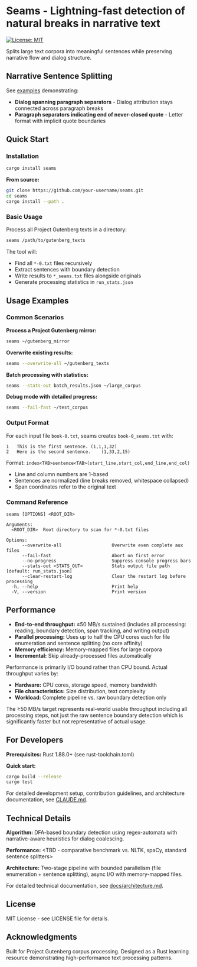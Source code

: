 # Seams - Lightning-fast detection of natural breaks in narrative text

[![License: MIT](https://img.shields.io/badge/License-MIT-yellow.svg)](https://opensource.org/licenses/MIT)

Splits large text corpora into meaningful sentences while preserving narrative flow and dialog structure.

## Narrative Sentence Splitting 

See [examples](docs/examples.md) demonstrating:
- **Dialog spanning paragraph separators** - Dialog attribution stays connected across paragraph breaks
- **Paragraph separators indicating end of never-closed quote** - Letter format with implicit quote boundaries

## Quick Start

### Installation

```bash
cargo install seams
```

**From source:**
```bash
git clone https://github.com/your-username/seams.git
cd seams
cargo install --path .
```

### Basic Usage

Process all Project Gutenberg texts in a directory:
```bash
seams /path/to/gutenberg_texts
```

The tool will:
- Find all `*-0.txt` files recursively
- Extract sentences with boundary detection
- Write results to `*_seams.txt` files alongside originals
- Generate processing statistics in `run_stats.json`

## Usage Examples

### Common Scenarios

**Process a Project Gutenberg mirror:**
```bash
seams ~/gutenberg_mirror
```

**Overwrite existing results:**
```bash
seams --overwrite-all ~/gutenberg_texts
```


**Batch processing with statistics:**
```bash
seams --stats-out batch_results.json ~/large_corpus
```

**Debug mode with detailed progress:**
```bash
seams --fail-fast ~/test_corpus
```

### Output Format

For each input file `book-0.txt`, seams creates `book-0_seams.txt` with:
```
1	This is the first sentence.	(1,1,1,32)
2	Here is the second sentence.	(1,33,2,15)
```

Format: `index<TAB>sentence<TAB>(start_line,start_col,end_line,end_col)`
- Line and column numbers are 1-based
- Sentences are normalized (line breaks removed, whitespace collapsed)
- Span coordinates refer to the original text

### Command Reference

```
seams [OPTIONS] <ROOT_DIR>

Arguments:
  <ROOT_DIR>  Root directory to scan for *-0.txt files

Options:
      --overwrite-all                   Overwrite even complete aux files
      --fail-fast                       Abort on first error
      --no-progress                     Suppress console progress bars
      --stats-out <STATS_OUT>           Stats output file path [default: run_stats.json]
      --clear-restart-log               Clear the restart log before processing
  -h, --help                            Print help
  -V, --version                         Print version
```

## Performance

- **End-to-end throughput:** ≥50 MB/s sustained (includes all processing: reading, boundary detection, span tracking, and writing output)
- **Parallel processing:** Uses up to half the CPU cores each for file enumeration and sentence splitting (no core affinity)
- **Memory efficiency:** Memory-mapped files for large corpora
- **Incremental:** Skip already-processed files automatically

Performance is primarily I/O bound rather than CPU bound. Actual throughput varies by:
- **Hardware:** CPU cores, storage speed, memory bandwidth
- **File characteristics:** Size distribution, text complexity
- **Workload:** Complete pipeline vs. raw boundary detection only

The ≥50 MB/s target represents real-world usable throughput including all processing steps, not just the raw sentence boundary detection which is significantly faster but not representative of actual usage.

## For Developers

**Prerequisites:** Rust 1.88.0+ (see rust-toolchain.toml)

**Quick start:**
```bash
cargo build --release
cargo test
```

For detailed development setup, contribution guidelines, and architecture documentation, see [CLAUDE.md](CLAUDE.md).

## Technical Details

**Algorithm:** DFA-based boundary detection using regex-automata with narrative-aware heuristics for dialog coalescing.

**Performance:** <TBD - comparative benchmark vs. NLTK, spaCy, standard sentence splitters>

**Architecture:** Two-stage pipeline with bounded parallelism (file enumeration + sentence splitting), async I/O with memory-mapped files.

For detailed technical documentation, see [docs/architecture.md](docs/architecture.md).

## License

MIT License - see LICENSE file for details.

## Acknowledgments

Built for Project Gutenberg corpus processing. Designed as a Rust learning resource demonstrating high-performance text processing patterns.
